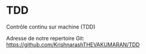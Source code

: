 # TDD
Contrôle continu sur machine (TDD)

Adresse de notre repertoire Git: https://github.com/KrishnarashTHEVAKUMARAN/TDD
